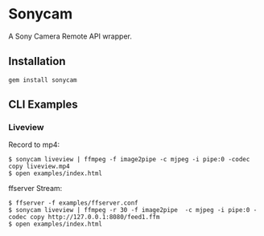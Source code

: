# Sonycam

A Sony Camera Remote API wrapper.

## Installation

    gem install sonycam

## CLI Examples

### Liveview

Record to mp4:

    $ sonycam liveview | ffmpeg -f image2pipe -c mjpeg -i pipe:0 -codec copy liveview.mp4
    $ open examples/index.html

ffserver Stream:

    $ ffserver -f examples/ffserver.conf
    $ sonycam liveview | ffmpeg -r 30 -f image2pipe  -c mjpeg -i pipe:0 -codec copy http://127.0.0.1:8080/feed1.ffm
    $ open examples/index.html